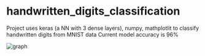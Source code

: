 # handwritten_digits_classification

Project uses keras (a NN with 3 dense layers), numpy, mathplotlit to classify handwritten digits from MNIST data
Current model accuracy is 96%

![graph](https://user-images.githubusercontent.com/49726134/109428272-fc14d100-79bb-11eb-8a5a-b527b659bf25.png)
